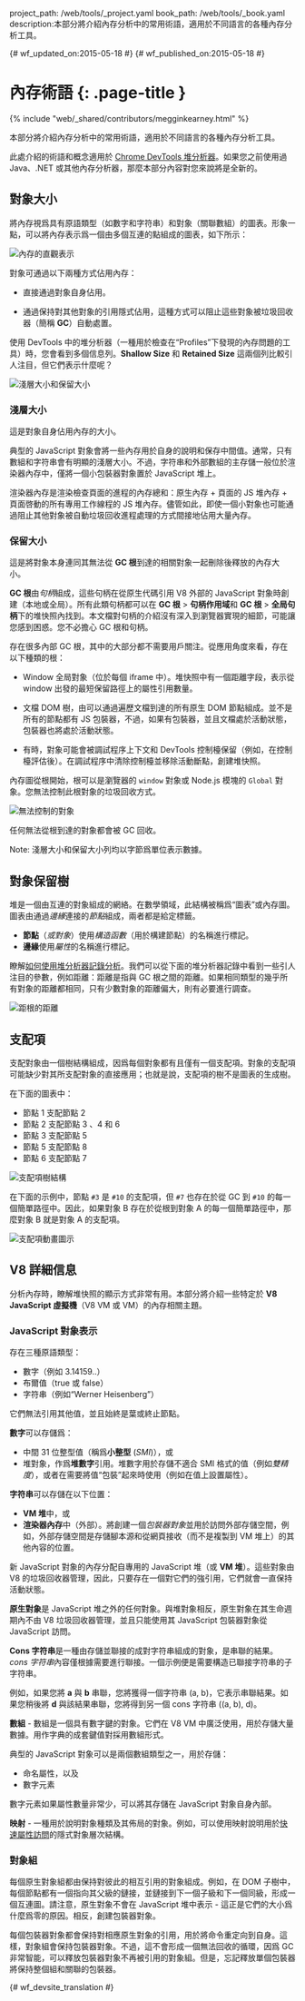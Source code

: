 project_path: /web/tools/_project.yaml
book_path: /web/tools/_book.yaml
description:本部分將介紹內存分析中的常用術語，適用於不同語言的各種內存分析工具。

{# wf_updated_on:2015-05-18 #}
{# wf_published_on:2015-05-18 #}

# 內存術語 {: .page-title }

{% include "web/_shared/contributors/megginkearney.html" %}

本部分將介紹內存分析中的常用術語，適用於不同語言的各種內存分析工具。

此處介紹的術語和概念適用於 [Chrome DevTools 堆分析器](/web/tools/chrome-devtools/profile/memory-problems/heap-snapshots)。如果您之前使用過 Java、.NET 或其他內存分析器，那麼本部分內容對您來說將是全新的。




## 對象大小

將內存視爲具有原語類型（如數字和字符串）和對象（關聯數組）的圖表。形象一點，可以將內存表示爲一個由多個互連的點組成的圖表，如下所示：

![內存的直觀表示](imgs/thinkgraph.png)

對象可通過以下兩種方式佔用內存：

* 直接通過對象自身佔用。

* 通過保持對其他對象的引用隱式佔用，這種方式可以阻止這些對象被垃圾回收器（簡稱 **GC**）自動處置。

使用 DevTools 中的堆分析器（一種用於檢查在“Profiles”下發現的內存問題的工具）時，您會看到多個信息列。<strong>Shallow Size</strong> 和 <strong>Retained Size</strong> 這兩個列比較引人注目，但它們表示什麼呢？

![淺層大小和保留大小](imgs/shallow-retained.png)

### 淺層大小

這是對象自身佔用內存的大小。

典型的 JavaScript 對象會將一些內存用於自身的說明和保存中間值。通常，只有數組和字符串會有明顯的淺層大小。不過，字符串和外部數組的主存儲一般位於渲染器內存中，僅將一個小包裝器對象置於 JavaScript 堆上。

渲染器內存是渲染檢查頁面的進程的內存總和：原生內存 + 頁面的 JS 堆內存 + 頁面啓動的所有專用工作線程的 JS 堆內存。儘管如此，即使一個小對象也可能通過阻止其他對象被自動垃圾回收進程處理的方式間接地佔用大量內存。

### 保留大小

這是將對象本身連同其無法從 **GC 根**到達的相關對象一起刪除後釋放的內存大小。

**GC 根**由*句柄*組成，這些句柄在從原生代碼引用 V8 外部的 JavaScript 對象時創建（本地或全局）。所有此類句柄都可以在 **GC 根** > **句柄作用域**和 **GC 根** > **全局句柄**下的堆快照內找到。本文檔對句柄的介紹沒有深入到瀏覽器實現的細節，可能讓您感到困惑。您不必擔心 GC 根和句柄。

存在很多內部 GC 根，其中的大部分都不需要用戶關注。從應用角度來看，存在以下種類的根：

* Window 全局對象（位於每個 iframe 中）。堆快照中有一個距離字段，表示從 window 出發的最短保留路徑上的屬性引用數量。

* 文檔 DOM 樹，由可以通過遍歷文檔到達的所有原生 DOM 節點組成。並不是所有的節點都有 JS 包裝器，不過，如果有包裝器，並且文檔處於活動狀態，包裝器也將處於活動狀態。

* 有時，對象可能會被調試程序上下文和 DevTools 控制檯保留（例如，在控制檯評估後）。在調試程序中清除控制檯並移除活動斷點，創建堆快照。

內存圖從根開始，根可以是瀏覽器的 `window` 對象或 Node.js 模塊的 `Global` 對象。您無法控制此根對象的垃圾回收方式。

![無法控制的對象](imgs/dontcontrol.png)

任何無法從根到達的對象都會被 GC 回收。

Note: 淺層大小和保留大小列均以字節爲單位表示數據。

## 對象保留樹

堆是一個由互連的對象組成的網絡。在數學領域，此結構被稱爲“圖表”或內存圖。圖表由通過*邊緣*連接的*節點*組成，兩者都是給定標籤。

* **節點**（*或對象*）使用*構造函數*（用於構建節點）的名稱進行標記。
* **邊緣**使用*屬性*的名稱進行標記。

瞭解[如何使用堆分析器記錄分析](/web/tools/chrome-devtools/profile/memory-problems/heap-snapshots)。我們可以從下面的堆分析器記錄中看到一些引人注目的參數，例如距離：距離是指與 GC 根之間的距離。如果相同類型的幾乎所有對象的距離都相同，只有少數對象的距離偏大，則有必要進行調查。






![距根的距離](imgs/root.png)

## 支配項

支配對象由一個樹結構組成，因爲每個對象都有且僅有一個支配項。對象的支配項可能缺少對其所支配對象的直接應用；也就是說，支配項的樹不是圖表的生成樹。

在下面的圖表中：

* 節點 1 支配節點 2
* 節點 2 支配節點 3 、4 和 6
* 節點 3 支配節點 5
* 節點 5 支配節點 8
* 節點 6 支配節點 7

![支配項樹結構](imgs/dominatorsspanning.png)

在下面的示例中，節點 `#3` 是 `#10` 的支配項，但 `#7` 也存在於從 GC 到 `#10` 的每一個簡單路徑中。因此，如果對象 B 存在於從根到對象 A 的每一個簡單路徑中，那麼對象 B 就是對象 A 的支配項。

![支配項動畫圖示](imgs/dominators.gif)

## V8 詳細信息

分析內存時，瞭解堆快照的顯示方式非常有用。本部分將介紹一些特定於 **V8 JavaScript 虛擬機**（V8 VM 或 VM）的內存相關主題。

### JavaScript 對象表示

存在三種原語類型：

* 數字（例如 3.14159..）
* 布爾值（true 或 false）
* 字符串（例如“Werner Heisenberg”）

它們無法引用其他值，並且始終是葉或終止節點。

**數字**可以存儲爲：

* 中間 31 位整型值（稱爲**小整型** (*SMI*)），或
* 堆對象，作爲**堆數字**引用。堆數字用於存儲不適合 SMI 格式的值（例如*雙精度*），或者在需要將值“包裝”起來時使用（例如在值上設置屬性）。

**字符串**可以存儲在以下位置：

* **VM 堆**中，或
* **渲染器內存**中（外部）。將創建一個*包裝器對象*並用於訪問外部存儲空間，例如，外部存儲空間是存儲腳本源和從網頁接收（而不是複製到 VM 堆上）的其他內容的位置。

新 JavaScript 對象的內存分配自專用的 JavaScript 堆（或 **VM 堆**）。這些對象由 V8 的垃圾回收器管理，因此，只要存在一個對它們的強引用，它們就會一直保持活動狀態。

**原生對象**是 JavaScript 堆之外的任何對象。與堆對象相反，原生對象在其生命週期內不由 V8 垃圾回收器管理，並且只能使用其 JavaScript 包裝器對象從 JavaScript 訪問。

**Cons 字符串**是一種由存儲並聯接的成對字符串組成的對象，是串聯的結果。*cons 字符串*內容僅根據需要進行聯接。一個示例便是需要構造已聯接字符串的子字符串。

例如，如果您將 **a** 與 **b** 串聯，您將獲得一個字符串 (a, b)，它表示串聯結果。如果您稍後將 **d** 與該結果串聯，您將得到另一個 cons 字符串 ((a, b), d)。

**數組** - 數組是一個具有數字鍵的對象。它們在 V8 VM 中廣泛使用，用於存儲大量數據。用作字典的成套鍵值對採用數組形式。

典型的 JavaScript 對象可以是兩個數組類型之一，用於存儲：

* 命名屬性，以及
* 數字元素

數字元素如果屬性數量非常少，可以將其存儲在 JavaScript 對象自身內部。

**映射** - 一種用於說明對象種類及其佈局的對象。例如，可以使用映射說明用於[快速屬性訪問](/v8/design.html#prop_access)的隱式對象層次結構。

### 對象組

每個原生對象組都由保持對彼此的相互引用的對象組成。例如，在 DOM 子樹中，每個節點都有一個指向其父級的鏈接，並鏈接到下一個子級和下一個同級，形成一個互連圖。請注意，原生對象不會在 JavaScript 堆中表示 - 這正是它們的大小爲什麼爲零的原因。相反，創建包裝器對象。

每個包裝器對象都會保持對相應原生對象的引用，用於將命令重定向到自身。這樣，對象組會保持包裝器對象。不過，這不會形成一個無法回收的循環，因爲 GC 非常智能，可以釋放包裝器對象不再被引用的對象組。但是，忘記釋放單個包裝器將保持整個組和關聯的包裝器。



{# wf_devsite_translation #}
